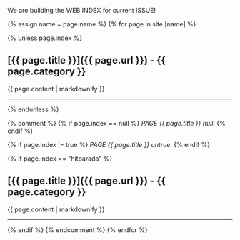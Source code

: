 We are building the WEB INDEX for current ISSUE!

{% assign name = page.name %}
{% for page in site.[name] %}

{% unless page.index %} 
## [{{ page.title }}]({{ page.url }}) - {{ page.category }}
  {{ page.content | markdownify }}
***
{% endunless %}

{% comment %}
{% if page.index == null %} 
  *PAGE {{ page.title }} null.*
{% endif %}

{% if page.index != true %} 
  *PAGE {{ page.title }} untrue.*
{% endif %}

{% if page.index == "hitparada" %}
  ## [{{ page.title }}]({{ page.url }}) - {{ page.category }}
  {{ page.content | markdownify }}
  ***
  {% endif %}
{% endcomment %}
  {% endfor %}
